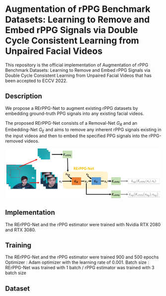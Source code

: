 # Augmentation of rPPG Benchmark Datasets: Learning to Remove and Embed rPPG Signals via Double Cycle Consistent Learning from Unpaired Facial Videos

This repository is the official implementation of Augmentation of rPPG Benchmark Datasets: Learning to Remove and Embed rPPG Signals via Double Cycle Consistent Learning from Unpaired Facial Videos that has been accepted to ECCV 2022.

## Description

We propose a RErPPG-Net to augment existing rPPG datasets by embedding ground-truth PPG signals into any existing facial videos.

The proposed RErPPG-Net consists of a Removal-Net $G_{R}$ and an Embedding-Net $G_{E}$ and aims to remove any inherent rPPG signals existing in the input videos and then to embed the specified PPG signals into the rPPG-removed videos.

<img src="pipeline.PNG" width="800">

## Implementation

The RErPPG-Net and the rPPG estimator were trained with Nvidia RTX 2080 and RTX 3080.

## Training

The RErPPG-Net and the rPPG estimator were trained 900 and 500 epochs
Optimizer : Adam optimizer with the learning rate of 0.001.
Batch size : RErPPG-Net was trained with 1 batch / rPPG estimator was trained with 3 batch size

## Dataset
